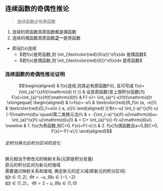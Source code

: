 ## 连续函数的奇偶性推论
> 连续函数必有原函数
1. 连续的奇函数其原函数都是偶函数
2. 连续的偶函数其原函数**之一**是奇函数
- 即设$f(x)$连续
  * $若f(x)是奇函数,则 \int_{\textcolor{red}{0/a}}^xf(x)dx 是偶函数$
  * $若f(x)是偶函数,则 \int_{\textcolor{red}{0}}^xf(x)dx 是奇函数$

### 连续函数的奇偶性推论证明
$$\begin{aligned}
& f(x)连续,则其必有原函数F(t), 且可写成
f(x)= (\int_{a}^{x}f(t)\mathrm{d} t)';\\
& 设其原函数(变上限积分函数)为F(x)=\int_{a}^{x}f(t)\mathrm{d}t\\
& F(-x)= \int_{a}^{-x}f(t)\mathrm{d}t 
\xlongequal[
\begin{aligned}
& t=f(u)=-u\\
& \textcolor{red}{R_f\in (a, -x)}\\
& \textcolor{red}{D_f=u\in (-a, x)}\\
\end{aligned}
]{令t=-u}
\int_{-a}^{x}f(-u)(-1)\mathrm{d}u \quad(第二类换元法)\\
& = -[\int_{-a}^{a}f(-u)\mathrm{d}u+ \int_{a}^{x}f(-u)\mathrm{d}u]\\
& = C+ \int_{a}^{x}-f(-u)\mathrm{d}u\\
\newline
& 1. f(x)为奇函数,则C=0, F(x)=F(-x);\\
& 2. f(x)为偶函数且a=0,则C=0, F(x)=-F(-x);\\
\end{aligned}$$

###### 定积分换元后积分区间的变化
换元相当于修改元的映射关系(元即是积分变量)<BR>
原元的积分区间为新元的值域<BR>
需要通过映射关系和值域, 确定新元的定义域(即新元的积分区间)<BR>
如$t\in (1,2), 令t=-u, 则u\in (-1, -2)$<BR>
如$t\in (1,2)， 令t=2-u, 则u\in (1,0)$